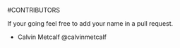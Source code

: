 #CONTRIBUTORS

If your going feel free to add your name in a pull request.

- Calvin Metcalf @calvinmetcalf
